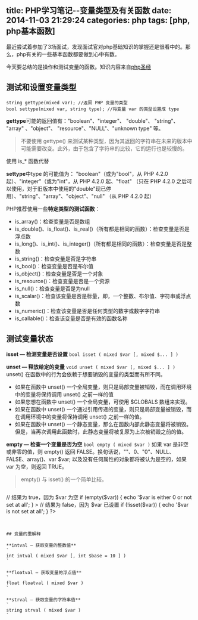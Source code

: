 title: PHP学习笔记--变量类型及有关函数
date: 2014-11-03 21:29:24
categories: php
tags: [php, php基本函数]
---

最近尝试着参加了3场面试，发现面试官对php基础知识的掌握还是很看中的。那么，php有关的一些基本函数都要做到心中有数。

今天要总结的是操作和测试变量的函数。知识内容来自[php圣经](http://book.douban.com/subject/3549421/)

## 测试和设置变量类型
```
string gettype(mixed var); //返回 PHP 变量的类型
bool settype(mixed var, string type); //将变量 var 的类型设置成 type
```
**gettype**可能的返回值有："boolean"、"integer"、 "double"、 "string"、 "array" 、"object"、 "resource"、"NULL"、"unknown type" 等。

> 不要使用 gettype() 来测试某种类型，因为其返回的字符串在未来的版本中可能需要改变。此外，由于包含了字符串的比较，它的运行也是较慢的。 
> 
使用 is_* 函数代替


**settype**中type 的可能值为： "boolean"（或为"bool"，从 PHP 4.2.0 起）、"integer"（或为"int"，从 PHP 4.2.0 起、"float" （只在 PHP 4.2.0 之后可以使用，对于旧版本中使用的"double"现已停用）、"string"、"array"、"object"、"null" （从 PHP 4.2.0 起） 

PHP推荐使用一些**特定类型的测试函数**：
- is_array()：检查变量是否是数组
- is_double()、is_float()、is_real()（所有都是相同的函数）：检查变量是否是浮点数
- is_long()、is_int()、is_integer()（所有都是相同的函数）：检查变量是否是整数
- is_string()：检查变量是否是字符串
- is_bool()：检查变量是否是布尔值
- is_object()：检查变量是否是一个对象
- is_resource()：检查变量是否是一个资源
- is_null()：检查变量是否是为null
- is_scalar()：检查该变量是否是标量，即，一个整数、布尔值、字符串或浮点数
- is_numeric()：检查该变量是否是任何类型的数字或数字字符串
- is_callable()：检查该变量是否是有效的函数名称



## 测试变量状态

**isset — 检测变量是否设置**
`
bool isset ( mixed $var [, mixed $... ] )
`


**unset — 释放给定的变量**
`
void unset ( mixed $var [, mixed $... ] )
`
unset() 在函数中的行为会依赖于想要销毁的变量的类型而有所不同。 
- 如果在函数中 unset() 一个全局变量，则只是局部变量被销毁，而在调用环境中的变量将保持调用 unset() 之前一样的值
- 如果您想在函数中 unset() 一个全局变量，可使用 $GLOBALS 数组来实现。
- 如果在函数中 unset() 一个通过引用传递的变量，则只是局部变量被销毁，而在调用环境中的变量将保持调用 unset() 之前一样的值。 
- 如果在函数中 unset() 一个静态变量，那么在函数内部此静态变量将被销毁。但是，当再次调用此函数时，此静态变量将被复原为上次被销毁之前的值。 


**empty — 检查一个变量是否为空**
`
bool empty ( mixed $var )
`
如果 var 是非空或非零的值，则 empty() 返回 FALSE。换句话说，""、0、"0"、NULL、FALSE、array()、var $var; 以及没有任何属性的对象都将被认为是空的，如果 var 为空，则返回 TRUE。 
> empty() 与 isset() 的一个简单比较。 
> ```
<?php
$var = 0;
> 
// 结果为 true，因为 $var 为空
if (empty($var)) {  
    echo '$var is either 0 or not set at all';
}
> 
// 结果为 false，因为 $var 已设置
if (!isset($var)) { 
    echo '$var is not set at all';
}
?> 
```


## 变量的重解释

**intval — 获取变量的整数值**
`
int intval ( mixed $var [, int $base = 10 ] )
`

**floatval — 获取变量的浮点值**
`
float floatval ( mixed $var )
`

**strval — 获取变量的字符串值**
`
string strval ( mixed $var )
`